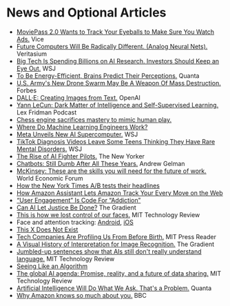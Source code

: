 # News and Optional Articles

- [MoviePass 2.0 Wants to Track Your Eyeballs to Make Sure You Watch Ads.](https://www.vice.com/en/article/akvnba/moviepass-20-wants-to-track-your-eyeballs-to-make-sure-you-watch-ads) Vice
- [Future Computers Will Be Radically Different. (Analog Neural Nets).](https://www.youtube.com/watch?v=GVsUOuSjvcg) Veritasium
- [Big Tech Is Spending Billions on AI Research. Investors Should Keep an Eye Out.](https://www.wsj.com/articles/big-tech-is-spending-billions-on-ai-research-investors-should-keep-an-eye-out-11646740800?mod=tech_lead_pos11) WSJ
- [To Be Energy-Efficient, Brains Predict Their Perceptions.](https://www.quantamagazine.org/to-be-energy-efficient-brains-predict-their-perceptions-20211115/) Quanta
- [U.S. Army's New Drone Swarm May Be A Weapon Of Mass Destruction.](https://www.forbes.com/sites/davidhambling/2020/06/01/why-new-us-armys-tank-killing-drone-swarm-may-be-a-weapon-of-mass-destruction) Forbes
- [DALL·E: Creating Images from Text.](https://openai.com/blog/dall-e/) OpenAI
- [Yann LeCun: Dark Matter of Intelligence and Self-Supervised Learning.](https://www.youtube.com/watch?v=SGzMElJ11Cc) Lex Fridman Podcast
- [Chess engine sacrifices mastery to mimic human play.](https://news.cornell.edu/stories/2021/01/chess-engine-sacrifices-mastery-mimic-human-play)
- [Where Do Machine Learning Engineers Work?](https://gradientflow.com/where-do-machine-learning-engineers-work/)
- [Meta Unveils New AI Supercomputer.](https://www.wsj.com/articles/meta-unveils-new-ai-supercomputer-11643043601) WSJ
- [TikTok Diagnosis Videos Leave Some Teens Thinking They Have Rare Mental Disorders.](https://archive.is/hQabE) WSJ
- [The Rise of AI Fighter Pilots.](https://www.newyorker.com/magazine/2022/01/24/the-rise-of-ai-fighter-pilots) The New Yorker
- [Chatbots: Still Dumb After All These Years.](https://statmodeling.stat.columbia.edu/2022/01/13/chatbots-still-dumb-after-all-these-years/) Andrew Gelman
- [McKinsey: These are the skills you will need for the future of work.](https://www.weforum.org/agenda/2021/06/defining-the-skills-citizens-will-need-in-the-future-world-of-work/) World Economic Forum
- [How the New York Times A/B tests their headlines](https://blog.tjcx.me/p/new-york-times-ab-testing)
- [How Amazon Assistant Lets Amazon Track Your Every Move on the Web](https://palant.info/2021/03/08/how-amazon-assistant-lets-amazon-track-your-every-move-on-the-web/)
- [“User Engagement” Is Code For “Addiction”](https://craigwritescode.medium.com/user-engagement-is-code-for-addiction-a2f50d36d7ac)
- [Can AI Let Justice Be Done?](https://thegradient.pub/robot-judges/) The Gradient
- [This is how we lost control of our faces.](https://www.technologyreview.com/2021/02/05/1017388/ai-deep-learning-facial-recognition-data-history/) MIT Technology Review
- Face and attention tracking: [Android](https://github.com/Pradyuman7/TrackEyes), [iOS](https://developer.apple.com/documentation/arkit/tracking_and_visualizing_faces)
- [This X Does Not Exist](https://thisxdoesnotexist.com)
- [Tech Companies Are Profiling Us From Before Birth.](https://thereader.mitpress.mit.edu/tech-companies-are-profiling-us-from-before-birth/) MIT Press Reader
- [A Visual History of Interpretation for Image Recognition.](https://thegradient.pub/a-visual-history-of-interpretation-for-image-recognition/) The Gradient
- [Jumbled-up sentences show that AIs still don't really understand language.](https://www.technologyreview.com/2021/01/12/1016031/jumbled-up-sentences-ai-doesnt-understand-language-nlp-bert-fix/) MIT Technology Review
- [Seeing Like an Algorithm](https://www.eugenewei.com/blog/2020/9/18/seeing-like-an-algorithm)
- [The global AI agenda: Promise, reality, and a future of data sharing.](https://www.technologyreview.com/2020/03/26/950287/the-global-ai-agenda-promise-reality-and-a-future-of-data-sharing/) MIT Technology Review
- [Artificial Intelligence Will Do What We Ask. That's a Problem.](https://www.quantamagazine.org/artificial-intelligence-will-do-what-we-ask-thats-a-problem-20200130/) Quanta
- [Why Amazon knows so much about you.](https://www.bbc.co.uk/news/extra/CLQYZENMBI/amazon-data) BBC
